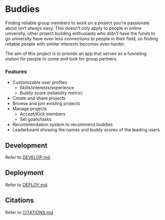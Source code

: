 # Buddies

Finding reliable group members to work on a project you’re passionate about isn’t always easy. This doesn’t only apply to people in online university, other project building enthusiasts who didn’t have the funds to go university have even less connections to people in their field, so finding reliable people with similar interests becomes even harder. 

The aim of this project is to provide an app that serves as a funneling station for people to come and look for group partners.

### Features
- Customizable user profiles
  - Skills/interests/experience
  - Buddy score (reliability metric)
- Create and share projects
- Browse and join existing projects
- Manage projects
  - Accept/Kick members
  - Set goals/tasks
- Recommendation system to recommend buddies
- Leaderboard showing the names and buddy scores of the leading users

## Development

Refer to [DEVELOP.md](docs/DEVELOP.md).

## Deployment

Refer to [DEPLOY.md](docs/DEPLOY.md).

## Citations

Refer to [CITATIONS.md](docs/CITATIONS.md).